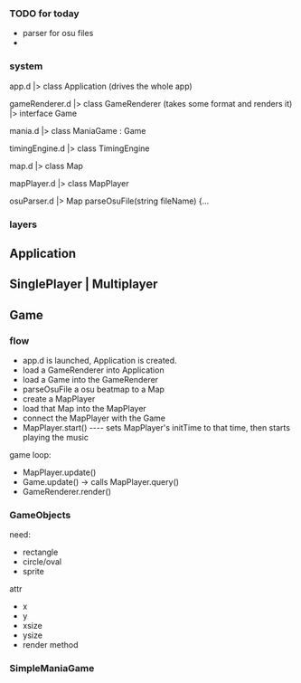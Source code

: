### TODO for today
- parser for osu files
-

### system
app.d           |> class Application (drives the whole app)

gameRenderer.d  |> class GameRenderer (takes some format and renders it)
                |> interface Game

mania.d         |> class ManiaGame : Game

timingEngine.d  |> class TimingEngine

map.d           |> class Map

mapPlayer.d     |> class MapPlayer

osuParser.d     |> Map parseOsuFile(string fileName) {...

### layers
Application
------------------
SinglePlayer | Multiplayer
---------------------------
Game
---------------------------



### flow

- app.d is launched, Application is created.
- load a GameRenderer into Application
- load a Game into the GameRenderer
- parseOsuFile a osu beatmap to a Map
- create a MapPlayer
- load that Map into the MapPlayer
- connect the MapPlayer with the Game
- MapPlayer.start() ---- sets MapPlayer's initTime to that time, then starts playing the music

game loop:
- MapPlayer.update()
- Game.update() -> calls MapPlayer.query()
- GameRenderer.render()


### GameObjects
need:
- rectangle
- circle/oval
- sprite

attr
- x
- y
- xsize
- ysize
- render method

### SimpleManiaGame
